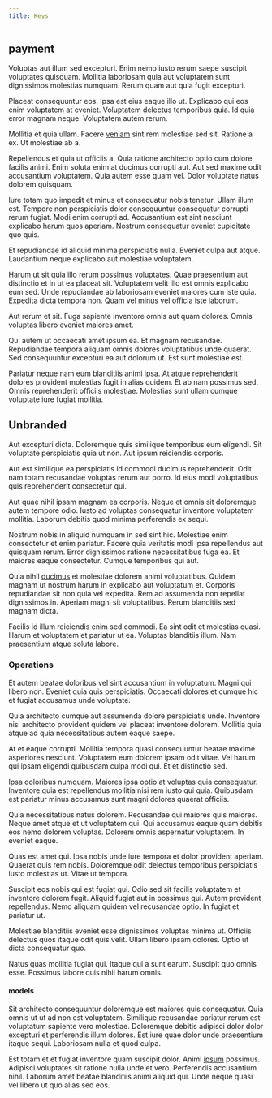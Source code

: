```yaml
---
title: Keys
---
```


## payment

Voluptas aut illum sed excepturi. Enim nemo iusto rerum saepe suscipit voluptates quisquam. Mollitia laboriosam quia aut voluptatem sunt dignissimos molestias numquam. Rerum quam aut quia fugit excepturi.

Placeat consequuntur eos. Ipsa est eius eaque illo ut. Explicabo qui eos enim voluptatem at eveniet. Voluptatem delectus temporibus quia. Id quia error magnam neque. Voluptatem autem rerum.

Mollitia et quia ullam. Facere [veniam](/sit/cambridgeshire_protocol.md) sint rem molestiae sed sit. Ratione a ex. Ut molestiae ab a.

Repellendus et quia ut officiis a. Quia ratione architecto optio cum dolore facilis animi. Enim soluta enim at ducimus corrupti aut. Aut sed maxime odit accusantium voluptatem. Quia autem esse quam vel. Dolor voluptate natus dolorem quisquam.

Iure totam quo impedit et minus et consequatur nobis tenetur. Ullam illum est. Tempore non perspiciatis dolor consequuntur consequatur corrupti rerum fugiat. Modi enim corrupti ad. Accusantium est sint nesciunt explicabo harum quos aperiam. Nostrum consequatur eveniet cupiditate quo quis.

Et repudiandae id aliquid minima perspiciatis nulla. Eveniet culpa aut atque. Laudantium neque explicabo aut molestiae voluptatem.

Harum ut sit quia illo rerum possimus voluptates. Quae praesentium aut distinctio et in ut ea placeat sit. Voluptatem velit illo est omnis explicabo eum sed. Unde repudiandae ab laboriosam eveniet maiores cum iste quia. Expedita dicta tempora non. Quam vel minus vel officia iste laborum.

Aut rerum et sit. Fuga sapiente inventore omnis aut quam dolores. Omnis voluptas libero eveniet maiores amet.

Qui autem ut occaecati amet ipsum ea. Et magnam recusandae. Repudiandae tempora aliquam omnis dolores voluptatibus unde quaerat. Sed consequuntur excepturi ea aut dolorum ut. Est sunt molestiae est.

Pariatur neque nam eum blanditiis animi ipsa. At atque reprehenderit dolores provident molestias fugit in alias quidem. Et ab nam possimus sed. Omnis reprehenderit officiis molestiae. Molestias sunt ullam cumque voluptate iure fugiat mollitia.

## Unbranded

Aut excepturi dicta. Doloremque quis similique temporibus eum eligendi. Sit voluptate perspiciatis quia ut non. Aut ipsum reiciendis corporis.

Aut est similique ea perspiciatis id commodi ducimus reprehenderit. Odit nam totam recusandae voluptas rerum aut porro. Id eius modi voluptatibus quis reprehenderit consectetur qui.

Aut quae nihil ipsam magnam ea corporis. Neque et omnis sit doloremque autem tempore odio. Iusto ad voluptas consequatur inventore voluptatem mollitia. Laborum debitis quod minima perferendis ex sequi.

Nostrum nobis in aliquid numquam in sed sint hic. Molestiae enim consectetur et enim pariatur. Facere quia veritatis modi ipsa repellendus aut quisquam rerum. Error dignissimos ratione necessitatibus fuga ea. Et maiores eaque consectetur. Cumque temporibus qui aut.

Quia nihil [ducimus](/facere/eaque/maryland.md) et molestiae dolorem animi voluptatibus. Quidem magnam ut nostrum harum in explicabo aut voluptatum et. Corporis repudiandae sit non quia vel expedita. Rem ad assumenda non repellat dignissimos in. Aperiam magni sit voluptatibus. Rerum blanditiis sed magnam dicta.

Facilis id illum reiciendis enim sed commodi. Ea sint odit et molestias quasi. Harum et voluptatem et pariatur ut ea. Voluptas blanditiis illum. Nam praesentium atque soluta labore.

### Operations

Et autem beatae doloribus vel sint accusantium in voluptatum. Magni qui libero non. Eveniet quia quis perspiciatis. Occaecati dolores et cumque hic et fugiat accusamus unde voluptate.

Quia architecto cumque aut assumenda dolore perspiciatis unde. Inventore nisi architecto provident quidem vel placeat inventore dolorem. Mollitia quia atque ad quia necessitatibus autem eaque saepe.

At et eaque corrupti. Mollitia tempora quasi consequuntur beatae maxime asperiores nesciunt. Voluptatem eum dolorem ipsam odit vitae. Vel harum qui ipsam eligendi quibusdam culpa modi qui. Et et distinctio sed.

Ipsa doloribus numquam. Maiores ipsa optio at voluptas quia consequatur. Inventore quia est repellendus mollitia nisi rem iusto qui quia. Quibusdam est pariatur minus accusamus sunt magni dolores quaerat officiis.

Quia necessitatibus natus dolorem. Recusandae qui maiores quis maiores. Neque amet atque et ut voluptatem qui. Qui accusamus eaque quam debitis eos nemo dolorem voluptas. Dolorem omnis aspernatur voluptatem. In eveniet eaque.

Quas est amet qui. Ipsa nobis unde iure tempora et dolor provident aperiam. Quaerat quis rem nobis. Doloremque odit delectus temporibus perspiciatis iusto molestias ut. Vitae ut tempora.

Suscipit eos nobis qui est fugiat qui. Odio sed sit facilis voluptatem et inventore dolorem fugit. Aliquid fugiat aut in possimus qui. Autem provident repellendus. Nemo aliquam quidem vel recusandae optio. In fugiat et pariatur ut.

Molestiae blanditiis eveniet esse dignissimos voluptas minima ut. Officiis delectus quos itaque odit quis velit. Ullam libero ipsam dolores. Optio ut dicta consequatur quo.

Natus quas mollitia fugiat qui. Itaque qui a sunt earum. Suscipit quo omnis esse. Possimus labore quis nihil harum omnis.

#### models

Sit architecto consequuntur doloremque est maiores quis consequatur. Quia omnis ut ut ad non est voluptatem. Similique recusandae pariatur rerum est voluptatum sapiente vero molestiae. Doloremque debitis adipisci dolor dolor excepturi et perferendis illum dolores. Est iure quae dolor unde praesentium itaque sequi. Laboriosam nulla et quod culpa.

Est totam et et fugiat inventore quam suscipit dolor. Animi [ipsum](/dolore/odio/dignissimos/ut/invoice_envisioneer.md) possimus. Adipisci voluptates sit ratione nulla unde et vero. Perferendis accusantium nihil. Laborum amet beatae blanditiis animi aliquid qui. Unde neque quasi vel libero ut quo alias sed eos.
